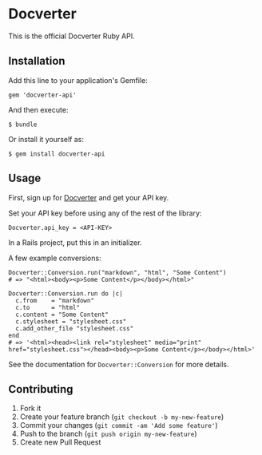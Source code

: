 # Docverter

This is the official Docverter Ruby API.

## Installation

Add this line to your application's Gemfile:

    gem 'docverter-api'

And then execute:

    $ bundle

Or install it yourself as:

    $ gem install docverter-api

## Usage

First, sign up for [Docverter](http://www.docverter.com) and get your API key.

Set your API key before using any of the rest of the library:

    Docverter.api_key = <API-KEY>

In a Rails project, put this in an initializer.

A few example conversions:

    Docverter::Conversion.run("markdown", "html", "Some Content")
    # => "<html><body><p>Some Content</p></body></html>"

    Docverter::Conversion.run do |c|
      c.from    = "markdown"
      c.to      = "html"
      c.content = "Some Content"
      c.stylesheet = "stylesheet.css"
      c.add_other_file "stylesheet.css"
    end
    # => '<html><head><link rel="stylesheet" media="print" href="stylesheet.css"></head><body><p>Some Content</p></body></html>'
    
See the documentation for `Docverter::Conversion` for more details.

## Contributing

1. Fork it
2. Create your feature branch (`git checkout -b my-new-feature`)
3. Commit your changes (`git commit -am 'Add some feature'`)
4. Push to the branch (`git push origin my-new-feature`)
5. Create new Pull Request
